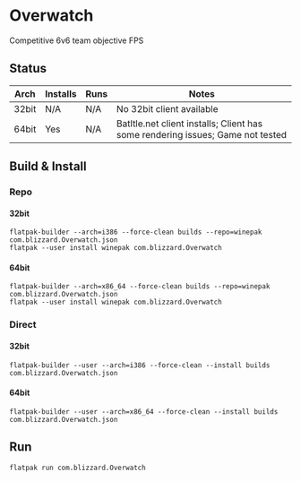 # Overwatch
Competitive 6v6 team objective FPS

## Status

| Arch  | Installs | Runs | Notes |
| ----- | -------- | ---- | ----- |
| 32bit | N/A      | N/A  | No 32bit client available |
| 64bit | Yes      | N/A  | Batltle.net client installs; Client has some rendering issues; Game not tested |

## Build & Install
### Repo
#### 32bit

    flatpak-builder --arch=i386 --force-clean builds --repo=winepak com.blizzard.Overwatch.json
    flatpak --user install winepak com.blizzard.Overwatch

#### 64bit

    flatpak-builder --arch=x86_64 --force-clean builds --repo=winepak com.blizzard.Overwatch.json
    flatpak --user install winepak com.blizzard.Overwatch

### Direct
#### 32bit

    flatpak-builder --user --arch=i386 --force-clean --install builds com.blizzard.Overwatch.json

#### 64bit

    flatpak-builder --user --arch=x86_64 --force-clean --install builds com.blizzard.Overwatch.json

## Run

    flatpak run com.blizzard.Overwatch

